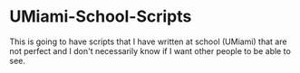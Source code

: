 # UMiami-School-Scripts
This is going to have scripts that I have written at school (UMiami) that are not perfect and I don't necessarily know if I want other people to be able to see. 
